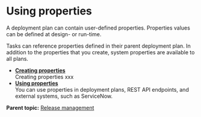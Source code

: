 # Using properties

A deployment plan can contain user-defined properties. Properties values can be defined at design- or run-time.

Tasks can reference properties defined in their parent deployment plan. In addition to the properties that you create, system properties are available to all plans.

-   **[Creating properties](../../com.ibm.crelease.doc/topics/cr_properties_create.md)**  
Creating properties xxx
-   **[Using properties](../../com.ibm.crelease.doc/topics/cr_properties_ref.md)**  
You can use properties in deployment plans, REST API endpoints, and external systems, such as ServiceNow.

**Parent topic:** [Release management](../../com.ibm.crelease.doc/topics/c_node_releases.md)

